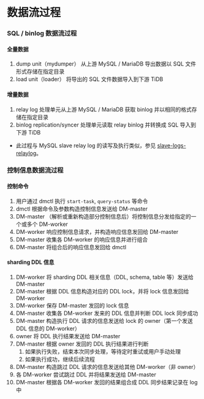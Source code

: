 数据流过程
===

### SQL / binlog 数据流过程

#### 全量数据

1. dump unit（mydumper） 从上游 MySQL / MariaDB 导出数据以 SQL 文件形式存储在指定目录
2. load unit（loader） 将导出的 SQL 文件数据导入到下游 TiDB

#### 增量数据

1. relay log 处理单元从上游 MySQL / MariaDB 获取 binlog 并以相同的格式存储在指定目录
2. binlog replication/syncer 处理单元读取 relay binlog 并转换成 SQL 导入到下游 TiDB
- 此过程与 MySQL slave relay log 的读写及执行类似，参见 [slave-logs-relaylog](https://dev.mysql.com/doc/refman/5.7/en/slave-logs-relaylog.html)。

### 控制信息数据流过程

#### 控制命令

1. 用户通过 dmctl 执行 `start-task`, `query-status` 等命令
2. dmctl 根据命令及参数构造控制信息发送给 DM-master
3. DM-master （解析或重新构造部分控制信息后）将控制信息分发给指定的一个或多个 DM-worker
4. DM-worker 响应控制信息请求，并构造响应信息发回给 DM-master
5. DM-master 收集各 DM-worker 的响应信息并进行组合
6. DM-master 将组合后的响应信息发回给 dmctl

#### sharding DDL 信息

1. DM-worker 将 sharding DDL 相关信息（DDL, schema, table 等）发送给 DM-master
2. DM-master 根据 DDL 信息构造对应的 DDL lock，并将 lock 信息发回给 DM-worker
3. DM-worker 保存 DM-master 发回的 lock 信息
4. DM-master 收集各 DM-worker 发来的 DDL 信息并判断 DDL lock 同步成功
5. DM-master 构造执行 DDL 请求的信息发送给 lock 的 owner（第一个发送 DDL 信息的 DM-worker）
6. owner 将 DDL 执行结果发送给 DM-master
7. DM-master 根据 owner 发回的 DDL 执行结果进行判断
   1. 如果执行失败，结束本次同步处理，等待定时重试或用户手动处理
   2. 如果执行成功，继续后续流程
8. DM-master 构造跳过 DDL 请求的信息发送给其他 DM-worker（非 owner）
9. 各 DM-worker 尝试跳过 DDL 并将结果发送给 DM-master
10. DM-master 根据各 DM-worker 发回的结果组合成 DDL 同步结果记录在 log 中
